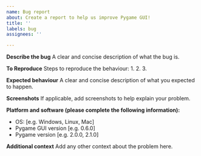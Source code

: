 ```yaml
---
name: Bug report
about: Create a report to help us improve Pygame GUI!
title: ''
labels: bug
assignees: ''

---
```


**Describe the bug**
A clear and concise description of what the bug is.

**To Reproduce**
Steps to reproduce the behaviour:
1. 
2.
3.

**Expected behaviour**
A clear and concise description of what you expected to happen.

**Screenshots**
If applicable, add screenshots to help explain your problem.

**Platform and software (please complete the following information):**
 - OS: [e.g. Windows, Linux, Mac]
 - Pygame GUI version [e.g. 0.6.0]
 - Pygame version [e.g. 2.0.0, 2.1.0]

**Additional context**
Add any other context about the problem here.
